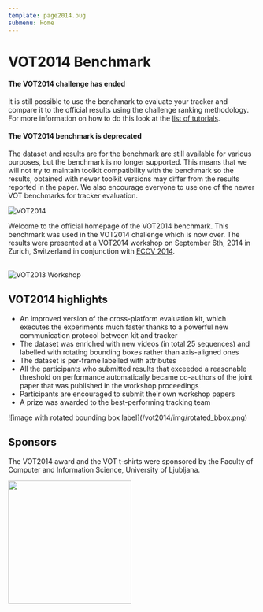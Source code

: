 ```yaml
---
template: page2014.pug
submenu: Home
---
```


# VOT2014 Benchmark

<div class="alert alert-info" role="alert">
<div class="icon-left"><i class="glyphicon glyphicon-info-sign hugeicon"></i> </div>
<h4>The VOT2014 challenge has ended</h4>

It is still possible to use the benchmark to evaluate your tracker and compare it to the official results using the challenge ranking methodology. For more information on how to do this look at the [list of tutorials](/howto/index.html).
</div>

<div class="clearer alert alert-warning" role="alert">
<div class="icon-left"><i class="glyphicon glyphicon-exclamation-sign hugeicon"></i> </div>
<h4>The VOT2014 benchmark is deprecated</h4>

The dataset and results are for the benchmark are still available for various purposes, but the benchmark is no longer supported. This means that we will not try to maintain toolkit compatibility with the benchmark so the results, obtained with newer toolkit versions may differ from the results reported in the paper. We also encourage everyone to use one of the newer VOT benchmarks for tracker evaluation.
</div>

<img class="logo float-right frame" src="../img/vot2014_logo_website_large.png" alt="VOT2014" />

Welcome to the official homepage of the VOT2014 benchmark. This benchmark was used in the VOT2014 challenge which is now over. The results were presented at a VOT2014 workshop on September 6th, 2014 in Zurich, Switzerland in conjunction with [ECCV 2014](http://www.eccv2014.org/).<br/><br/>

<img class="frame float-center" src="img/workshop1.jpg" alt="VOT2013 Workshop" />

## VOT2014 highlights
- An improved version of the cross-platform evaluation kit, which executes the experiments much faster thanks to a powerful new communication protocol between kit and tracker
- The dataset was enriched with new videos (in total 25 sequences) and labelled with rotating bounding boxes rather than axis-aligned ones
- The dataset is per-frame labelled with attributes
- All the participants who submitted results that exceeded a reasonable threshold on performance automatically became co-authors of the joint paper that was published in the workshop proceedings
- Participants are encouraged to submit their own workshop papers
- A prize was awarded to the best-performing tracking team

<div class="spotlight">
![image with rotated bounding box label](/vot2014/img/rotated_bbox.png)
</div>

## Sponsors

The VOT2014 award and the VOT t-shirts were sponsored by the Faculty of Computer and Information Science, University of Ljubljana.
<div class="spotlight">
<a href="http://www.fri.uni-lj.si/"><img src="/img/org/logo_ljubljana.png" width="250px"/></a>
</div>
